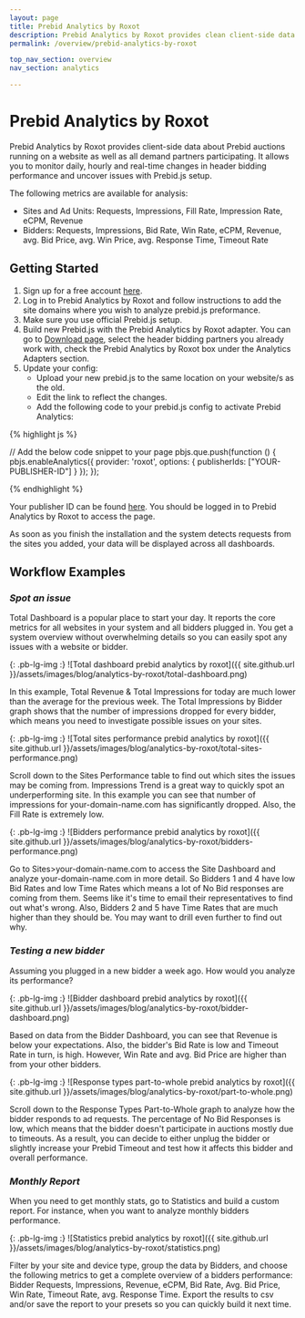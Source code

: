 ```yaml
---
layout: page
title: Prebid Analytics by Roxot
description: Prebid Analytics by Roxot provides clean client-side data about all Prebid auctions running on the website and all demand partners participating.
permalink: /overview/prebid-analytics-by-roxot

top_nav_section: overview
nav_section: analytics

---
```

<div class="bs-docs-section" markdown="1">

# Prebid Analytics by Roxot

Prebid Analytics by Roxot provides client-side data about Prebid auctions running on a website as well as all demand partners participating. It allows you to monitor daily, hourly and real-time changes in header bidding performance and uncover issues with Prebid.js setup.

The following metrics are available for analysis:

- Sites and Ad Units: Requests, Impressions, Fill Rate, Impression Rate, eCPM, Revenue
- Bidders: Requests, Impressions, Bid Rate, Win Rate, eCPM, Revenue, avg. Bid Price, avg. Win Price, avg. Response Time, Timeout Rate

## Getting Started

1. Sign up for a free account <a href="http://prebidanalytics.com/" target="_blank">here</a>.
2. Log in to Prebid Analytics by Roxot and follow instructions to add the site domains where you wish to analyze prebid.js preformance.
3. Make sure you use official Prebid.js setup.
4. Build new Prebid.js with the Prebid Analytics by Roxot adapter. You can go to <a href="/download.html" target="_blank">Download page</a>, select the header bidding partners you already work with, check the Prebid Analytics by Roxot box under the Analytics Adapters section.
5. Update your config:
	- Upload your new prebid.js to the same location on your website/s as the old.
	- Edit the link to reflect the changes.
	- Add the following code to your prebid.js config to activate Prebid Analytics:

{% highlight js %}

// Add the below code snippet to your page
pbjs.que.push(function () {
  pbjs.enableAnalytics({
    provider: 'roxot',
    options: {
      publisherIds: ["YOUR-PUBLISHER-ID"]
    }
  });
});

{% endhighlight %}

Your publisher ID can be found <a href="http://panel.prebidanalytics.com/installation/step4" target="_blank">here</a>. You should be logged in to Prebid Analytics by Roxot to access the page.

As soon as you finish the installation and the system detects requests from the sites you added, your data will be displayed across all dashboards.

## Workflow Examples

### *Spot an issue*

Total Dashboard is a popular place to start your day. It reports the core metrics for all websites in your system and all bidders plugged in. You get a system overview without overwhelming details so you can easily spot any issues with a website or bidder.

{: .pb-lg-img :}
![Total dashboard prebid analytics by roxot]({{ site.github.url }}/assets/images/blog/analytics-by-roxot/total-dashboard.png)

In this example, Total Revenue & Total Impressions for today are much lower than the average for the previous week. The Total Impressions by Bidder graph shows that the number of impressions dropped for every bidder, which means you need to investigate possible issues on your sites.

{: .pb-lg-img :}
![Total sites performance prebid analytics by roxot]({{ site.github.url }}/assets/images/blog/analytics-by-roxot/total-sites-performance.png)

Scroll down to the Sites Performance table to find out which sites the issues may be coming from. Impressions Trend is a great way to quickly spot an underperforming site. In this example you can see that number of impressions for your-domain-name.com has significantly dropped. Also, the Fill Rate is extremely low.

{: .pb-lg-img :}
![Bidders performance prebid analytics by roxot]({{ site.github.url }}/assets/images/blog/analytics-by-roxot/bidders-performance.png)

Go to Sites>your-domain-name.com to access the Site Dashboard and analyze your-domain-name.com in more detail. So Bidders 1 and 4 have low Bid Rates and low Time Rates which means a lot of No Bid responses are coming from them. Seems like it's time to email their representatives to find out what's wrong. Also, Bidders 2 and 5 have Time Rates that are much higher than they should be. You may want to drill even further to find out why.

### *Testing a new bidder*

Assuming you plugged in a new bidder a week ago. How would you analyze its performance?

{: .pb-lg-img :}
![Bidder dashboard prebid analytics by roxot]({{ site.github.url }}/assets/images/blog/analytics-by-roxot/bidder-dashboard.png)

Based on data from the Bidder Dashboard, you can see that Revenue is below your expectations. Also, the bidder's Bid Rate is low and Timeout Rate in turn, is high. However, Win Rate and avg. Bid Price are higher than from your other bidders.

{: .pb-lg-img :}
![Response types part-to-whole prebid analytics by roxot]({{ site.github.url }}/assets/images/blog/analytics-by-roxot/part-to-whole.png)

Scroll down to the Response Types Part-to-Whole graph to analyze how the bidder responds to ad requests. The percentage of No Bid Responses is low, which means that the bidder doesn't participate in auctions mostly due to timeouts. As a result, you can decide to either unplug the bidder or slightly increase your Prebid Timeout and test how it affects this bidder and overall performance.

### *Monthly Report*

When you need to get monthly stats, go to Statistics and build a custom report. For instance, when you want to analyze monthly bidders performance.

{: .pb-lg-img :}
![Statistics prebid analytics by roxot]({{ site.github.url }}/assets/images/blog/analytics-by-roxot/statistics.png)

Filter by your site and device type, group the data by Bidders, and choose the following metrics to get a complete overview of a bidders performance: Bidder Requests, Impressions, Revenue, eCPM, Bid Rate, Avg. Bid Price, Win Rate, Timeout Rate, avg. Response Time. Export the results to csv and/or save the report to your presets so you can quickly build it next time.

</div>